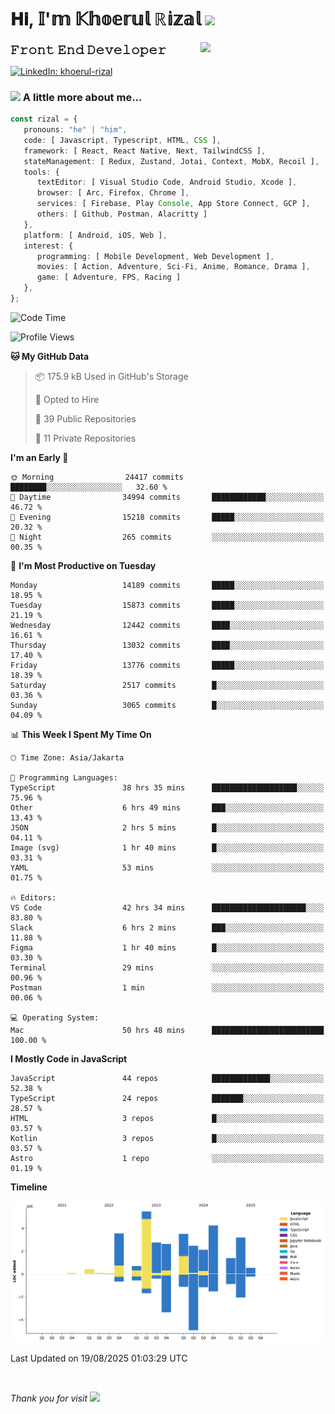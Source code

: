 <h1> 𝐇𝐢, 𝕀'𝕞 𝕂𝕙𝕠𝕖𝕣𝕦𝕝 ℝ𝕚𝕫𝕒𝕝 <img src="https://media.giphy.com/media/mGcNjsfWAjY5AEZNw6/giphy.gif" width="50"></h1>
<img align='right' src="https://media.giphy.com/media/v1.Y2lkPTc5MGI3NjExOWI2ajR2NGJubzBsZHFuaHMwajRrcDNsNXJwOG8yb3F0NjhkNXF4OSZlcD12MV9pbnRlcm5hbF9naWZfYnlfaWQmY3Q9cw/fkZukR450RQ1qnGaq9/giphy.gif" width="200">
<strong style="font-size:20px;">𝙵𝚛𝚘𝚗𝚝 𝙴𝚗𝚍 𝙳𝚎𝚟𝚎𝚕𝚘𝚙𝚎𝚛</strong>
</p></em>

[![LinkedIn: khoerul-rizal](https://img.shields.io/badge/khoerul--rizal-blue?style=flat-square&logo=Linkedin&logoColor=white&link=https://www.linkedin.com/in/khoerul-rizal/)](https://www.linkedin.com/in/khoerul-rizal/)

### <img src="https://media.giphy.com/media/VgCDAzcKvsR6OM0uWg/giphy.gif" width="50"> A little more about me...

```typescript
const rizal = {
   pronouns: "he" | "him",
   code: [ Javascript, Typescript, HTML, CSS ],
   framework: [ React, React Native, Next, TailwindCSS ],
   stateManagement: [ Redux, Zustand, Jotai, Context, MobX, Recoil ],
   tools: {
      textEditor: [ Visual Studio Code, Android Studio, Xcode ],
      browser: [ Arc, Firefox, Chrome ],
      services: [ Firebase, Play Console, App Store Connect, GCP ],
      others: [ Github, Postman, Alacritty ]
   },
   platform: [ Android, iOS, Web ],
   interest: {
      programming: [ Mobile Development, Web Development ],
      movies: [ Action, Adventure, Sci-Fi, Anime, Romance, Drama ],
      game: [ Adventure, FPS, Racing ]
   },
};
```

<!--START_SECTION:waka-->
![Code Time](http://img.shields.io/badge/Code%20Time-3%2C698%20hrs%2050%20mins-blue)

![Profile Views](http://img.shields.io/badge/Profile%20Views-0-blue)

**🐱 My GitHub Data** 

> 📦 175.9 kB Used in GitHub's Storage 
 > 
> 💼 Opted to Hire
 > 
> 📜 39 Public Repositories 
 > 
> 🔑 11 Private Repositories 
 > 
**I'm an Early 🐤** 

```text
🌞 Morning                24417 commits       ████████░░░░░░░░░░░░░░░░░   32.60 % 
🌆 Daytime                34994 commits       ████████████░░░░░░░░░░░░░   46.72 % 
🌃 Evening                15218 commits       █████░░░░░░░░░░░░░░░░░░░░   20.32 % 
🌙 Night                  265 commits         ░░░░░░░░░░░░░░░░░░░░░░░░░   00.35 % 
```
📅 **I'm Most Productive on Tuesday** 

```text
Monday                   14189 commits       █████░░░░░░░░░░░░░░░░░░░░   18.95 % 
Tuesday                  15873 commits       █████░░░░░░░░░░░░░░░░░░░░   21.19 % 
Wednesday                12442 commits       ████░░░░░░░░░░░░░░░░░░░░░   16.61 % 
Thursday                 13032 commits       ████░░░░░░░░░░░░░░░░░░░░░   17.40 % 
Friday                   13776 commits       █████░░░░░░░░░░░░░░░░░░░░   18.39 % 
Saturday                 2517 commits        █░░░░░░░░░░░░░░░░░░░░░░░░   03.36 % 
Sunday                   3065 commits        █░░░░░░░░░░░░░░░░░░░░░░░░   04.09 % 
```


📊 **This Week I Spent My Time On** 

```text
🕑︎ Time Zone: Asia/Jakarta

💬 Programming Languages: 
TypeScript               38 hrs 35 mins      ███████████████████░░░░░░   75.96 % 
Other                    6 hrs 49 mins       ███░░░░░░░░░░░░░░░░░░░░░░   13.43 % 
JSON                     2 hrs 5 mins        █░░░░░░░░░░░░░░░░░░░░░░░░   04.11 % 
Image (svg)              1 hr 40 mins        █░░░░░░░░░░░░░░░░░░░░░░░░   03.31 % 
YAML                     53 mins             ░░░░░░░░░░░░░░░░░░░░░░░░░   01.75 % 

🔥 Editors: 
VS Code                  42 hrs 34 mins      █████████████████████░░░░   83.80 % 
Slack                    6 hrs 2 mins        ███░░░░░░░░░░░░░░░░░░░░░░   11.88 % 
Figma                    1 hr 40 mins        █░░░░░░░░░░░░░░░░░░░░░░░░   03.30 % 
Terminal                 29 mins             ░░░░░░░░░░░░░░░░░░░░░░░░░   00.96 % 
Postman                  1 min               ░░░░░░░░░░░░░░░░░░░░░░░░░   00.06 % 

💻 Operating System: 
Mac                      50 hrs 48 mins      █████████████████████████   100.00 % 
```

**I Mostly Code in JavaScript** 

```text
JavaScript               44 repos            █████████████░░░░░░░░░░░░   52.38 % 
TypeScript               24 repos            ███████░░░░░░░░░░░░░░░░░░   28.57 % 
HTML                     3 repos             █░░░░░░░░░░░░░░░░░░░░░░░░   03.57 % 
Kotlin                   3 repos             █░░░░░░░░░░░░░░░░░░░░░░░░   03.57 % 
Astro                    1 repo              ░░░░░░░░░░░░░░░░░░░░░░░░░   01.19 % 
```



**Timeline**

![Lines of Code chart](https://raw.githubusercontent.com/khoerulrizal/khoerulrizal/main/assets/bar_graph.png)


 Last Updated on 19/08/2025 01:03:29 UTC
<!--END_SECTION:waka-->
</details>
<br/>

<em>Thank you for visit</em> <img src="https://media.giphy.com/media/v1.Y2lkPTc5MGI3NjExcHdvNm1qZWtjaGw0ZjdwM3Z3NnY2dHlueTVuODBta2FiY20wM2YybSZlcD12MV9pbnRlcm5hbF9naWZfYnlfaWQmY3Q9cw/tV25tpdKqdFa9x81k2/giphy.gif" width="40">
